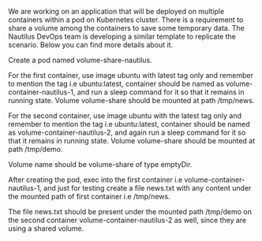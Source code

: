 We are working on an application that will be deployed on multiple containers within a pod on Kubernetes cluster. There is a requirement to share a volume among the containers to save some temporary data. The Nautilus DevOps team is developing a similar template to replicate the scenario. Below you can find more details about it.



Create a pod named volume-share-nautilus.


For the first container, use image ubuntu with latest tag only and remember to mention the tag i.e ubuntu:latest, container should be named as volume-container-nautilus-1, and run a sleep command for it so that it remains in running state. Volume volume-share should be mounted at path /tmp/news.


For the second container, use image ubuntu with the latest tag only and remember to mention the tag i.e ubuntu:latest, container should be named as volume-container-nautilus-2, and again run a sleep command for it so that it remains in running state. Volume volume-share should be mounted at path /tmp/demo.


Volume name should be volume-share of type emptyDir.


After creating the pod, exec into the first container i.e volume-container-nautilus-1, and just for testing create a file news.txt with any content under the mounted path of first container i.e /tmp/news.


The file news.txt should be present under the mounted path /tmp/demo on the second container volume-container-nautilus-2 as well, since they are using a shared volume.